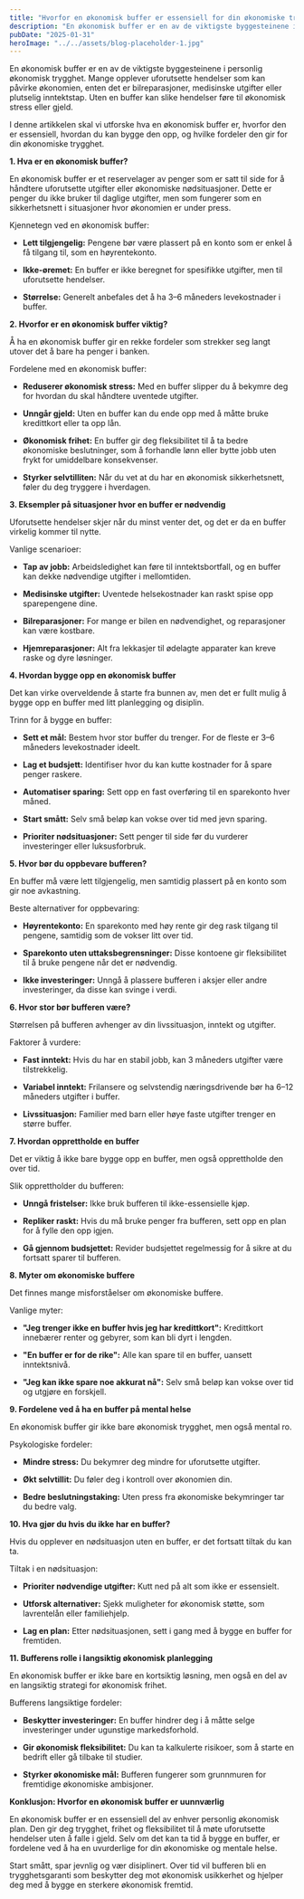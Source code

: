 ```yaml
---
title: "Hvorfor en økonomisk buffer er essensiell for din økonomiske trygghet"
description: "En økonomisk buffer er en av de viktigste byggesteinene i personlig økonomisk trygghet. Mange opplever uforutsette hendelser som kan påvirke økonomien, enten det er bilreparasjoner, medisinske utgifter eller plutselig inntektstap. Uten en buffer kan slike hendelser føre til økonomisk stress eller gjeld. I denne artikkelen skal vi utforske hva en økonomisk buffer er, hvorfor den &#8230; Read more"
pubDate: "2025-01-31"
heroImage: "../../assets/blog-placeholder-1.jpg"
---
```


En økonomisk buffer er en av de viktigste byggesteinene i personlig økonomisk trygghet. Mange opplever uforutsette hendelser som kan påvirke økonomien, enten det er bilreparasjoner, medisinske utgifter eller plutselig inntektstap. Uten en buffer kan slike hendelser føre til økonomisk stress eller gjeld.

I denne artikkelen skal vi utforske hva en økonomisk buffer er, hvorfor den er essensiell, hvordan du kan bygge den opp, og hvilke fordeler den gir for din økonomiske trygghet.

**1. Hva er en økonomisk buffer?**

En økonomisk buffer er et reservelager av penger som er satt til side for å håndtere uforutsette utgifter eller økonomiske nødsituasjoner. Dette er penger du ikke bruker til daglige utgifter, men som fungerer som en sikkerhetsnett i situasjoner hvor økonomien er under press.

Kjennetegn ved en økonomisk buffer:

- **Lett tilgjengelig:** Pengene bør være plassert på en konto som er enkel å få tilgang til, som en høyrentekonto.

- **Ikke-øremet:** En buffer er ikke beregnet for spesifikke utgifter, men til uforutsette hendelser.

- **Størrelse:** Generelt anbefales det å ha 3–6 måneders levekostnader i buffer.

**2. Hvorfor er en økonomisk buffer viktig?**

Å ha en økonomisk buffer gir en rekke fordeler som strekker seg langt utover det å bare ha penger i banken.

Fordelene med en økonomisk buffer:

- **Reduserer økonomisk stress:** Med en buffer slipper du å bekymre deg for hvordan du skal håndtere uventede utgifter.

- **Unngår gjeld:** Uten en buffer kan du ende opp med å måtte bruke kredittkort eller ta opp lån.

- **Økonomisk frihet:** En buffer gir deg fleksibilitet til å ta bedre økonomiske beslutninger, som å forhandle lønn eller bytte jobb uten frykt for umiddelbare konsekvenser.

- **Styrker selvtilliten:** Når du vet at du har en økonomisk sikkerhetsnett, føler du deg tryggere i hverdagen.

**3. Eksempler på situasjoner hvor en buffer er nødvendig**

Uforutsette hendelser skjer når du minst venter det, og det er da en buffer virkelig kommer til nytte.

Vanlige scenarioer:

- **Tap av jobb:** Arbeidsledighet kan føre til inntektsbortfall, og en buffer kan dekke nødvendige utgifter i mellomtiden.

- **Medisinske utgifter:** Uventede helsekostnader kan raskt spise opp sparepengene dine.

- **Bilreparasjoner:** For mange er bilen en nødvendighet, og reparasjoner kan være kostbare.

- **Hjemreparasjoner:** Alt fra lekkasjer til ødelagte apparater kan kreve raske og dyre løsninger.

**4. Hvordan bygge opp en økonomisk buffer**

Det kan virke overveldende å starte fra bunnen av, men det er fullt mulig å bygge opp en buffer med litt planlegging og disiplin.

Trinn for å bygge en buffer:

- **Sett et mål:** Bestem hvor stor buffer du trenger. For de fleste er 3–6 måneders levekostnader ideelt.

- **Lag et budsjett:** Identifiser hvor du kan kutte kostnader for å spare penger raskere.

- **Automatiser sparing:** Sett opp en fast overføring til en sparekonto hver måned.

- **Start smått:** Selv små beløp kan vokse over tid med jevn sparing.

- **Prioriter nødsituasjoner:** Sett penger til side før du vurderer investeringer eller luksusforbruk.

**5. Hvor bør du oppbevare bufferen?**

En buffer må være lett tilgjengelig, men samtidig plassert på en konto som gir noe avkastning.

Beste alternativer for oppbevaring:

- **Høyrentekonto:** En sparekonto med høy rente gir deg rask tilgang til pengene, samtidig som de vokser litt over tid.

- **Sparekonto uten uttaksbegrensninger:** Disse kontoene gir fleksibilitet til å bruke pengene når det er nødvendig.

- **Ikke investeringer:** Unngå å plassere bufferen i aksjer eller andre investeringer, da disse kan svinge i verdi.

**6. Hvor stor bør bufferen være?**

Størrelsen på bufferen avhenger av din livssituasjon, inntekt og utgifter.

Faktorer å vurdere:

- **Fast inntekt:** Hvis du har en stabil jobb, kan 3 måneders utgifter være tilstrekkelig.

- **Variabel inntekt:** Frilansere og selvstendig næringsdrivende bør ha 6–12 måneders utgifter i buffer.

- **Livssituasjon:** Familier med barn eller høye faste utgifter trenger en større buffer.

**7. Hvordan opprettholde en buffer**

Det er viktig å ikke bare bygge opp en buffer, men også opprettholde den over tid.

Slik opprettholder du bufferen:

- **Unngå fristelser:** Ikke bruk bufferen til ikke-essensielle kjøp.

- **Repliker raskt:** Hvis du må bruke penger fra bufferen, sett opp en plan for å fylle den opp igjen.

- **Gå gjennom budsjettet:** Revider budsjettet regelmessig for å sikre at du fortsatt sparer til bufferen.

**8. Myter om økonomiske buffere**

Det finnes mange misforståelser om økonomiske buffere.

Vanlige myter:

- **"Jeg trenger ikke en buffer hvis jeg har kredittkort":** Kredittkort innebærer renter og gebyrer, som kan bli dyrt i lengden.

- **"En buffer er for de rike":** Alle kan spare til en buffer, uansett inntektsnivå.

- **"Jeg kan ikke spare noe akkurat nå":** Selv små beløp kan vokse over tid og utgjøre en forskjell.

**9. Fordelene ved å ha en buffer på mental helse**

En økonomisk buffer gir ikke bare økonomisk trygghet, men også mental ro.

Psykologiske fordeler:

- **Mindre stress:** Du bekymrer deg mindre for uforutsette utgifter.

- **Økt selvtillit:** Du føler deg i kontroll over økonomien din.

- **Bedre beslutningstaking:** Uten press fra økonomiske bekymringer tar du bedre valg.

**10. Hva gjør du hvis du ikke har en buffer?**

Hvis du opplever en nødsituasjon uten en buffer, er det fortsatt tiltak du kan ta.

Tiltak i en nødsituasjon:

- **Prioriter nødvendige utgifter:** Kutt ned på alt som ikke er essensielt.

- **Utforsk alternativer:** Sjekk muligheter for økonomisk støtte, som lavrentelån eller familiehjelp.

- **Lag en plan:** Etter nødsituasjonen, sett i gang med å bygge en buffer for fremtiden.

**11. Bufferens rolle i langsiktig økonomisk planlegging**

En økonomisk buffer er ikke bare en kortsiktig løsning, men også en del av en langsiktig strategi for økonomisk frihet.

Bufferens langsiktige fordeler:

- **Beskytter investeringer:** En buffer hindrer deg i å måtte selge investeringer under ugunstige markedsforhold.

- **Gir økonomisk fleksibilitet:** Du kan ta kalkulerte risikoer, som å starte en bedrift eller gå tilbake til studier.

- **Styrker økonomiske mål:** Bufferen fungerer som grunnmuren for fremtidige økonomiske ambisjoner.

**Konklusjon: Hvorfor en økonomisk buffer er uunnværlig**

En økonomisk buffer er en essensiell del av enhver personlig økonomisk plan. Den gir deg trygghet, frihet og fleksibilitet til å møte uforutsette hendelser uten å falle i gjeld. Selv om det kan ta tid å bygge en buffer, er fordelene ved å ha en uvurderlige for din økonomiske og mentale helse.

Start smått, spar jevnlig og vær disiplinert. Over tid vil bufferen bli en trygghetsgaranti som beskytter deg mot økonomisk usikkerhet og hjelper deg med å bygge en sterkere økonomisk fremtid.